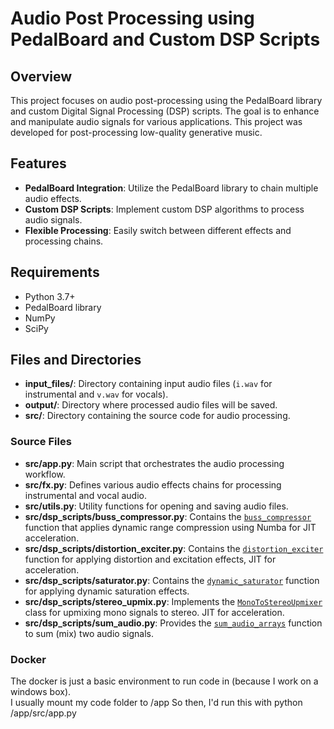 # Audio Post Processing using PedalBoard and Custom DSP Scripts

## Overview
This project focuses on audio post-processing using the PedalBoard library and custom Digital Signal Processing (DSP) scripts. The goal is to enhance and manipulate audio signals for various applications. This project was developed for post-processing low-quality generative music.

## Features
- **PedalBoard Integration**: Utilize the PedalBoard library to chain multiple audio effects.
- **Custom DSP Scripts**: Implement custom DSP algorithms to process audio signals.
- **Flexible Processing**: Easily switch between different effects and processing chains.

## Requirements
- Python 3.7+
- PedalBoard library
- NumPy
- SciPy

## Files and Directories

- **input_files/**: Directory containing input audio files (`i.wav` for instrumental and `v.wav` for vocals).
- **output/**: Directory where processed audio files will be saved.
- **src/**: Directory containing the source code for audio processing.

### Source Files

- **src/app.py**: Main script that orchestrates the audio processing workflow.
- **src/fx.py**: Defines various audio effects chains for processing instrumental and vocal audio.
- **src/utils.py**: Utility functions for opening and saving audio files.
- **src/dsp_scripts/buss_compressor.py**: Contains the [`buss_compressor`](src/dsp_scripts/buss_compressor.py) function that applies dynamic range compression using Numba for JIT acceleration.
- **src/dsp_scripts/distortion_exciter.py**: Contains the [`distortion_exciter`](src/dsp_scripts/distortion_exciter.py) function for applying distortion and excitation effects, JIT for acceleration.
- **src/dsp_scripts/saturator.py**: Contains the [`dynamic_saturator`](src/dsp_scripts/saturator.py) function for applying dynamic saturation effects.
- **src/dsp_scripts/stereo_upmix.py**: Implements the [`MonoToStereoUpmixer`](src/dsp_scripts/stereo_upmix.py) class for upmixing mono signals to stereo. JIT for acceleration.
- **src/dsp_scripts/sum_audio.py**: Provides the [`sum_audio_arrays`](src/dsp_scripts/sum_audio.py) function to sum (mix) two audio signals.

### Docker
The docker is just a basic environment to run code in (because I work on a windows box).   
I usually mount my code folder to /app
So then, I'd run this with python /app/src/app.py

